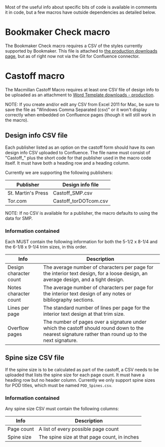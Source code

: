 Most of the useful info about specific bits of code is available in comments it in code, but a few macros have outside dependencies as detailed below.

# Bookmaker Check macro
The Bookmaker Check macro requires a CSV of the styles currently supported by Bookmaker. This file is attached to [the production downloads page](https://confluence.macmillan.com/display/PBL/Word+Template+downloads+-+production), but as of right now not via the Git for Confluence connector.


# Castoff macro
The Macmillan Castoff Macro requires at least one CSV file of design info to be uploaded as an attachment to [Word Template downloads - production](https://confluence.macmillan.com/display/PBL/Word+Template+downloads+-+production). 

NOTE: If you create and/or edit any CSV from Excel 2011 for Mac, be sure to save the file as "Windows Comma Separated (csv)" or it won't display correctly when embedded on Confluence pages (though it will still work in the macro).

## Design info CSV file
Each publisher listed as an option on the castoff form should have its own design info CSV uploaded to Confluence. The file name must consist of "Castoff_" plus the short code for that publisher used in the macro code itself. It must have both a heading row and a heading column.

Currently we are supporting the following publishers:

Publisher | Design info file
----------|------------------
St. Martin's Press | Castoff_SMP.csv
Tor.com | Castoff_torDOTcom.csv

NOTE: If no CSV is available for a publisher, the macro defaults to using the data for SMP.

### Information contained
Each MUST contain the following information for both the 5-1/2 x 8-1/4 and the 6-1/8 x 9-1/4 trim sizes, in this order.

Info | Description
-----|-------------
Design character count | The average number of characters per page for the interior text design, for a loose design, an average design, and a tight design.
Notes character count | The average number of characters per page for the interior text design of any notes or bibliography sections.
Lines per page | The standard number of lines per page for the interior text design at that trim size.
Overflow pages | The number of pages over a signature under which the castoff should round down to the nearest signature rather than round up to the next signature.
 
## Spine size CSV file
If the spine size is to be calculated as part of the castoff, a CSV needs to be uploaded that lists the spine size for each page count. It must have a heading row but no header column. Currently we only support spine sizes for POD titles, which must be named `POD_Spines.csv`.

### Information contained
Any spine size CSV must contain the following columns:

Info | Description
-----|-------------
Page count | A list of every possible page count
Spine size | The spine size at that page count, in inches